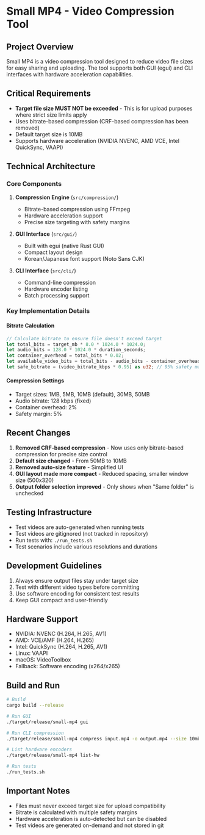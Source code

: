 # Small MP4 - Video Compression Tool

## Project Overview
Small MP4 is a video compression tool designed to reduce video file sizes for easy sharing and uploading. The tool supports both GUI (egui) and CLI interfaces with hardware acceleration capabilities.

## Critical Requirements
- **Target file size MUST NOT be exceeded** - This is for upload purposes where strict size limits apply
- Uses bitrate-based compression (CRF-based compression has been removed)
- Default target size is 10MB
- Supports hardware acceleration (NVIDIA NVENC, AMD VCE, Intel QuickSync, VAAPI)

## Technical Architecture

### Core Components
1. **Compression Engine** (`src/compression/`)
   - Bitrate-based compression using FFmpeg
   - Hardware acceleration support
   - Precise size targeting with safety margins

2. **GUI Interface** (`src/gui/`)
   - Built with egui (native Rust GUI)
   - Compact layout design
   - Korean/Japanese font support (Noto Sans CJK)

3. **CLI Interface** (`src/cli/`)
   - Command-line compression
   - Hardware encoder listing
   - Batch processing support

### Key Implementation Details

#### Bitrate Calculation
```rust
// Calculate bitrate to ensure file doesn't exceed target
let total_bits = target_mb * 8.0 * 1024.0 * 1024.0;
let audio_bits = 128.0 * 1024.0 * duration_seconds;
let container_overhead = total_bits * 0.02;
let available_video_bits = total_bits - audio_bits - container_overhead;
let safe_bitrate = (video_bitrate_kbps * 0.95) as u32; // 95% safety margin
```

#### Compression Settings
- Target sizes: 1MB, 5MB, 10MB (default), 30MB, 50MB
- Audio bitrate: 128 kbps (fixed)
- Container overhead: 2%
- Safety margin: 5%

## Recent Changes
1. **Removed CRF-based compression** - Now uses only bitrate-based compression for precise size control
2. **Default size changed** - From 50MB to 10MB
3. **Removed auto-size feature** - Simplified UI
4. **GUI layout made more compact** - Reduced spacing, smaller window size (500x320)
5. **Output folder selection improved** - Only shows when "Same folder" is unchecked

## Testing Infrastructure
- Test videos are auto-generated when running tests
- Test videos are gitignored (not tracked in repository)
- Run tests with: `./run_tests.sh`
- Test scenarios include various resolutions and durations

## Development Guidelines
1. Always ensure output files stay under target size
2. Test with different video types before committing
3. Use software encoding for consistent test results
4. Keep GUI compact and user-friendly

## Hardware Support
- NVIDIA: NVENC (H.264, H.265, AV1)
- AMD: VCE/AMF (H.264, H.265)
- Intel: QuickSync (H.264, H.265, AV1)
- Linux: VAAPI
- macOS: VideoToolbox
- Fallback: Software encoding (x264/x265)

## Build and Run
```bash
# Build
cargo build --release

# Run GUI
./target/release/small-mp4 gui

# Run CLI compression
./target/release/small-mp4 compress input.mp4 -o output.mp4 --size 10mb

# List hardware encoders
./target/release/small-mp4 list-hw

# Run tests
./run_tests.sh
```

## Important Notes
- Files must never exceed target size for upload compatibility
- Bitrate is calculated with multiple safety margins
- Hardware acceleration is auto-detected but can be disabled
- Test videos are generated on-demand and not stored in git